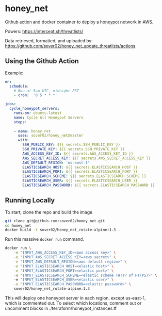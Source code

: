 # honey_net

Github action and docker container to deploy a honeypot network in AWS.

Powers: https://intercept.sh/threatlists/

Data retrieved, formatted, and uploaded by: https://github.com/sover02/honey_net_update_threatlists/actions

## Using the Github Action

Example:

```yml
on:
  schedule:
    # Run at 5am UTC, midnight EST
    - cron:  '0 5 * * *'

jobs:
  cycle_honeypot_servers:
    runs-on: ubuntu-latest
    name: Cycle All Honeypot Servers
    steps:
    
    - name: honey_net
      uses: sover02/honey_net@master
      with:
        SSH_PUBLIC_KEY: ${{ secrets.SSH_PUBLIC_KEY }}
        SSH_PRIVATE_KEY: ${{ secrets.SSH_PRIVATE_KEY }}
        AWS_ACCESS_KEY_ID: ${{ secrets.AWS_ACCESS_KEY_ID }}
        AWS_SECRET_ACCESS_KEY: ${{ secrets.AWS_SECRET_ACCESS_KEY }}
        AWS_DEFAULT_REGION: 'us-east-1'
        ELASTICSEARCH_HOST: ${{ secrets.ELASTICSEARCH_HOST }}
        ELASTICSEARCH_PORT: ${{ secrets.ELASTICSEARCH_PORT }}
        ELASTICSEARCH_SCHEME: ${{ secrets.ELASTICSEARCH_SCHEME }}
        ELASTICSEARCH_USER: ${{ secrets.ELASTICSEARCH_USER }}
        ELASTICSEARCH_PASSWORD: ${{ secrets.ELASTICSEARCH_PASSWORD }}
```

## Running Locally

To start, clone the repo and build the image.

```bash
git clone git@github.com:sover02/honey_net.git
cd honey_net
docker build -t sover02/honey_net_rotate-alpine:1.3 .
```

Run this massive `docker run` command.

```bash
docker run \
    -e "INPUT_AWS_ACCESS_KEY_ID=<aws access key>" \
    -e "INPUT_AWS_SECRET_ACCESS_KEY=<aws secret>" \
    -e "INPUT_AWS_DEFAULT_REGION=<aws default region>" \
    -e "INPUT_ELASTICSEARCH_HOST=<elastic host>" \
    -e "INPUT_ELASTICSEARCH_PORT=<elastic port>" \
    -e "INPUT_ELASTICSEARCH_SCHEME=<elastic scheme (HTTP of HTTPS)>" \ 
    -e "INPUT_ELASTICSEARCH_USER=<elastic user>" \
    -e "INPUT_ELASTICSEARCH_PASSWORD=<elastic password>" \
    sover02/honey_net_rotate-alpine:1.3
```

This will deploy one honeypot server in each region, except us-east-1, which is commented out. To select which locations, comment out or uncomment blocks in ./terraform/honeypot_instances.tf
